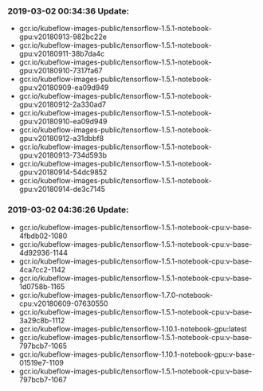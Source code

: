 ### 2019-03-02 00:34:36 Update:

- gcr.io/kubeflow-images-public/tensorflow-1.5.1-notebook-gpu:v20180913-982bc22e
- gcr.io/kubeflow-images-public/tensorflow-1.5.1-notebook-gpu:v20180911-38b7da4c
- gcr.io/kubeflow-images-public/tensorflow-1.5.1-notebook-gpu:v20180910-7317fa67
- gcr.io/kubeflow-images-public/tensorflow-1.5.1-notebook-gpu:v20180909-ea09d949
- gcr.io/kubeflow-images-public/tensorflow-1.5.1-notebook-gpu:v20180912-2a330ad7
- gcr.io/kubeflow-images-public/tensorflow-1.5.1-notebook-gpu:v20180910-ea09d949
- gcr.io/kubeflow-images-public/tensorflow-1.5.1-notebook-gpu:v20180912-a31dbbf8
- gcr.io/kubeflow-images-public/tensorflow-1.5.1-notebook-gpu:v20180913-734d593b
- gcr.io/kubeflow-images-public/tensorflow-1.5.1-notebook-gpu:v20180914-54dc9852
- gcr.io/kubeflow-images-public/tensorflow-1.5.1-notebook-gpu:v20180914-de3c7145
### 2019-03-02 04:36:26 Update:

- gcr.io/kubeflow-images-public/tensorflow-1.5.1-notebook-cpu:v-base-4fbdb02-1080
- gcr.io/kubeflow-images-public/tensorflow-1.5.1-notebook-cpu:v-base-4d92936-1144
- gcr.io/kubeflow-images-public/tensorflow-1.5.1-notebook-cpu:v-base-4ca7cc2-1142
- gcr.io/kubeflow-images-public/tensorflow-1.5.1-notebook-cpu:v-base-1d0758b-1165
- gcr.io/kubeflow-images-public/tensorflow-1.7.0-notebook-cpu:v20180609-07630550
- gcr.io/kubeflow-images-public/tensorflow-1.5.1-notebook-cpu:v-base-3a29c8b-1112
- gcr.io/kubeflow-images-public/tensorflow-1.10.1-notebook-gpu:latest
- gcr.io/kubeflow-images-public/tensorflow-1.5.1-notebook-cpu:v-base-797bcb7-1065
- gcr.io/kubeflow-images-public/tensorflow-1.10.1-notebook-gpu:v-base-01519e7-1109
- gcr.io/kubeflow-images-public/tensorflow-1.5.1-notebook-cpu:v-base-797bcb7-1067
